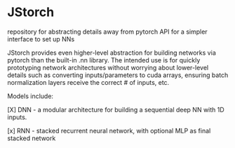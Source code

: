# JStorch
repository for abstracting details away from pytorch API for a simpler interface to set up NNs

JStorch provides even higher-level abstraction for building networks via pytorch than the built-in .nn library. The intended use is for quickly prototyping network architectures without worrying about lower-level details such as converting inputs/parameters to cuda arrays, ensuring batch normalization layers receive the correct # of inputs, etc.

Models include:

[X] DNN - a modular architecture for building a sequential deep NN with 1D inputs.

[x] RNN - stacked recurrent neural network, with optional MLP as final stacked network
